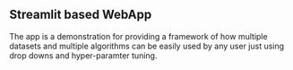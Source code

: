 ## Streamlit based WebApp ##

The app is a demonstration for providing a framework of how multiple datasets and multiple algorithms can be easily used by any user just using drop downs and hyper-paramter tuning.
